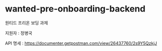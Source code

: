 # wanted-pre-onboarding-backend
원티드 프리온 보딩 과제

지원자  : 정병국




API 명세 : https://documenter.getpostman.com/view/26437760/2s9Y5QzkjJ
